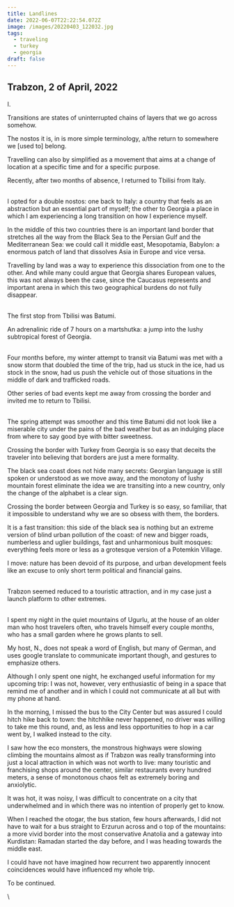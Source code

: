 ```yaml
---
title: Landlines
date: 2022-06-07T22:22:54.072Z
image: /images/20220403_122032.jpg
tags:
  - traveling
  - turkey
  - georgia
draft: false
---
```

## Trabzon, 2 of April, 2022



<!--StartFragment-->I.

Transitions are states of uninterrupted chains of layers that we go across somehow.

The nostos it is, in is more simple terminology, a/the return to somewhere we \[used to] belong.

Travelling can also by simplified as a movement that aims at a change of location at a specific time and for a specific purpose.

Recently, after two months of absence, I returned to Tbilisi from Italy.

\
I opted for a double nostos: one back to Italy: a country that feels as an abstraction but an essential part of myself; the other to Georgia a place in which I am experiencing a long transition on how I experience myself.

In the middle of this two countries there is an important land border that stretches all the way from the Black Sea to the Persian Gulf and the Mediterranean Sea: we could call it middle east, Mesopotamia, Babylon: a enormous patch of land that dissolves Asia in Europe and vice versa.



Travelling by land was a way to experience this dissociation from one to the other. And while many could argue that Georgia shares European values, this was not always been the case, since the Caucasus represents and important arena in which this two geographical burdens do not fully disappear.

\
The first stop from Tbilisi was Batumi.

An adrenalinic ride of 7 hours on a martshutka: a jump into the lushy subtropical forest of Georgia.

\
Four months before, my winter attempt to transit via Batumi was met with a snow storm that doubled the time of the trip, had us stuck in the ice, had us stock in the snow, had us push the vehicle out of those situations in the middle of dark and trafficked roads.

Other series of bad events kept me away from crossing the border and invited me to return to Tbilisi.

\
The spring attempt was smoother and this time Batumi did not look like a miserable city under the pains of the bad weather but as an indulging place from where to say good bye with bitter sweetness.



Crossing the border with Turkey from Georgia is so easy that deceits the traveler into believing that borders are just a mere formality.

The black sea coast does not hide many secrets: Georgian language is still spoken or understood as we move away, and the monotony of lushy mountain forest eliminate the idea we are transiting into a new country, only the change of the alphabet is a clear sign.



Crossing the border between Georgia and Turkey is so easy, so familiar, that it impossible to understand why we are so obsess with them, the borders.

It is a fast transition: this side of the black sea is nothing but an extreme version of blind urban pollution of the coast: of new and bigger roads, numberless and uglier buildings, fast and unharmonious built mosques: everything feels more or less as a grotesque version of a Potemkin Village.

I move: nature has been devoid of its purpose, and urban development feels like an excuse to only short term political and financial gains.

\
Trabzon seemed reduced to a touristic attraction, and in my case just a launch platform to other extremes.

\
I spent my night in the quiet mountains of Ugurlu, at the house of an older man who host travelers often, who travels himself every couple months, who has a small garden where he grows plants to sell.

My host, N., does not speak a word of English, but many of German, and uses google translate to communicate important though, and gestures to emphasize others.

Although I only spent one night, he exchanged useful information for my upcoming trip: I was not, however, very enthusiastic of being in a space that remind me of another and in which I could not communicate at all but with my phone at hand.

In the morning, I missed the bus to the City Center but was assured I could hitch hike back to town: the hitchhike never happened, no driver was willing to take me this round, and, as less and less opportunities to hop in a car went by, I walked instead to the city.

I saw how the eco monsters, the monstrous highways were slowing climbing the mountains almost as if Trabzon was really transforming into just a local attraction in which was not worth to live: many touristic and franchising shops around the center, similar restaurants every hundred meters, a sense of monotonous chaos felt as extremely boring and anxiolytic.

It was hot, it was noisy, I was difficult to concentrate on a city that underwhelmed and in which there was no intention of properly get to know.



When I reached the otogar, the bus station, few hours afterwards, I did not have to wait for a bus straight to Erzurun across and o top of the mountains: a more vivid border into the most conservative Anatolia and a gateway into Kurdistan: Ramadan started the day before, and I was heading towards the middle east.

I could have not have imagined how recurrent two apparently innocent coincidences would have influenced my whole trip.

To be continued.

\
<!--EndFragment-->